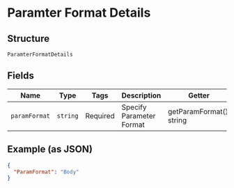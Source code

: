 
# Paramter Format Details

## Structure

`ParamterFormatDetails`

## Fields

| Name | Type | Tags | Description | Getter | Setter |
|  --- | --- | --- | --- | --- | --- |
| `paramFormat` | `string` | Required | Specify Parameter Format | getParamFormat(): string | setParamFormat(string paramFormat): void |

## Example (as JSON)

```json
{
  "ParamFormat": "Body"
}
```

